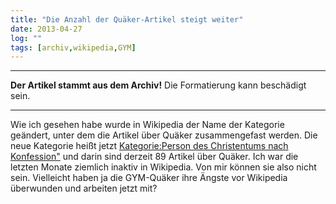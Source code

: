 ```yaml
---
title: "Die Anzahl der Quäker-Artikel steigt weiter"
date: 2013-04-27
log: ""
tags: [archiv,wikipedia,GYM]
---
```

<hr><b>Der Artikel stammt aus dem Archiv!</b> Die Formatierung kann beschädigt sein.<hr>

<p>Wie ich gesehen habe wurde in Wikipedia  der Name der Kategorie geändert, unter dem die Artikel über Quäker zusammengefast werden. Die neue Kategorie heißt jetzt <a href="http://de.wikipedia.org/wiki/Kategorie:Person_des_Christentums_nach_Konfession">Kategorie:Person des Christentums nach Konfession"</a> und darin sind derzeit 89 Artikel über Quäker. Ich war die letzten Monate ziemlich inaktiv in Wikipedia. Von mir können sie also nicht sein. Vielleicht haben ja die GYM-Quäker ihre Ängste vor Wikipedia überwunden und arbeiten jetzt mit?</p>
